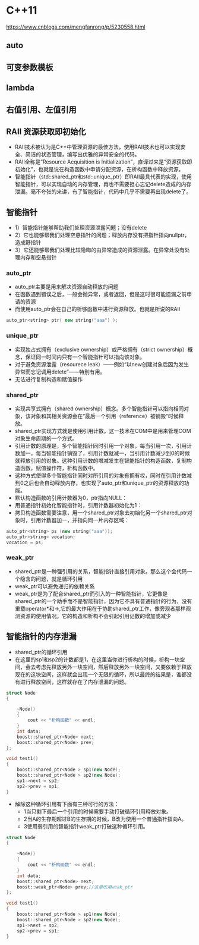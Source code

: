 # C++11

https://www.cnblogs.com/mengfanrong/p/5230558.html

## auto

## 可变参数模板

## lambda

## 右值引用、左值引用

## RAII 资源获取即初始化

- RAII技术被认为是C++中管理资源的最佳方法，使用RAII技术也可以实现安全、简洁的状态管理，编写出优雅的异常安全的代码。
- RAII全称是“Resource Acquisition is Initialization”，直译过来是“资源获取即初始化”，也就是说在构造函数中申请分配资源，在析构函数中释放资源。
- 智能指针（std::shared_ptr和std::unique_ptr）即RAII最具代表的实现，使用智能指针，可以实现自动的内存管理，再也不需要担心忘记delete造成的内存泄漏。毫不夸张的来讲，有了智能指针，代码中几乎不需要再出现delete了。

## 智能指针

- 1）智能指针能够帮助我们处理资源泄露问题；没有delete
- 2）它也能够帮我们处理空悬指针的问题；释放内存没有把指针指向nullptr，造成野指针
- 3）它还能够帮我们处理比较隐晦的由异常造成的资源泄露。在异常处没有处理内存和空悬指针

### auto_ptr

- auto_ptr主要是用来解决资源自动释放的问题
- 在函数遇到错误之后，一般会抛异常，或者返回，但是这时很可能遗漏之前申请的资源
- 而使用auto_ptr会在自己的析够函数中进行资源释放。也就是所说的RAII

```c++
auto_ptr<string> ptr( new string("aaa") );
```

### unique_ptr

- 实现独占式拥有（exclusive ownership）或严格拥有（strict ownership）概念，保证同一时间内只有一个智能指针可以指向该对象。
- 对于避免资源泄露（resourece leak）——例如“以new创建对象后因为发生异常而忘记调用delete”——特别有用。
- 无法进行复制构造和赋值操作

### shared_ptr

- 实现共享式拥有（shared ownership）概念。多个智能指针可以指向相同对象，该对象和其相关资源会在“最后一个引用（reference）被销毁”时候释放。
- shared_ptr实现方式就是使用引用计数。这一技术在COM中是用来管理COM对象生命周期的一个方式。
- 引用计数的原理是，多个智能指针同时引用一个对象，每当引用一次，引用计数加一，每当智能指针销毁了，引用计数就减一，当引用计数减少到0的时候就释放引用的对象。这种引用计数的增减发生在智能指针的构造函数，复制构造函数，赋值操作符，析构函数中。
- 这种方式使得多个智能指针同时对所引用的对象有拥有权，同时在引用计数减到0之后也会自动释放内存，也实现了auto_ptr和unique_ptr的资源释放的功能。
- 默认构造函数的引用计数器为0，ptr指向NULL：
- 用普通指针初始化智能指针时，引用计数器初始化为1：
- 拷贝构造函数需要注意，用一个shared_ptr对象去初始化另一个shared_ptr对象时，引用计数器加一，并指向同一片内存区域：

```c++
auto_ptr<string> ps (new string("aaa"));
auto_ptr<string> vocation;
vocation = ps;
```

### weak_ptr

- shared_ptr是一种强引用的关系，智能指针直接引用对象。那么这个会代码一个隐含的问题，就是循环引用
- weak_ptr可以避免递归的依赖关系
- weak_ptr是为了配合shared_ptr而引入的一种智能指针，它更像是shared_ptr的一个助手而不是智能指针，因为它不具有普通指针的行为，没有重载operator*和->,它的最大作用在于协助shared_ptr工作，像旁观者那样观测资源的使用情况。它的构造和析构不会引起引用记数的增加或减少

## 智能指针的内存泄漏

- shared_ptr的循环引用
- 在这里的sp1和sp2的计数都是1，在这里当你进行析构的时候，析构一块空间，会去考虑先释放另外一块空间，然后释放另外一块空间，又要依赖于释放现在的这块空间，这样就会出现一个无限的循环，所以最终的结果是，谁都没有进行释放空间，这样就存在了内存泄漏的问题。

```c++
struct Node
{

    ~Node()
    {
        cout << "析构函数" << endl;
    }
    int data;
    boost::shared_ptr<Node> next;
    boost::shared_ptr<Node> prev;
};

void test1()
{
    boost::shared_ptr<Node > sp1(new Node);
    boost::shared_ptr<Node > sp2(new Node);
    sp1->next = sp2;
    sp2->prev = sp1;
}
```

- 解除这种循环引用有下面有三种可行的方法：
  - 1当只剩下最后一个引用的时候需要手动打破循环引用释放对象。
  - 2当A的生存期超过B的生存期的时候，B改为使用一个普通指针指向A。
  - 3使用弱引用的智能指针weak_ptr打破这种循环引用。

```c++
struct Node
{

    ~Node()
    {
        cout << "析构函数" << endl;
    }
    int data;
    boost::shared_ptr<Node> next;
    boost::weak_ptr<Node> prev;//这里改用weak_ptr
};

void test1()
{
    boost::shared_ptr<Node > sp1(new Node);
    boost::shared_ptr<Node > sp2(new Node);
    sp1->next = sp2;
    sp2->prev = sp1;
}
```